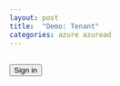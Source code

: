 ```yaml
---
layout: post
title:  "Demo: Tenant"
categories: azure azuread
---
```


<script src="{{ site.url }}/assets/js/msal.js"></script>

<!-- importing app scripts | load order is important -->
<script>

// Config object to be passed to Msal on creation
const msalConfig = {
  auth: {
    clientId: "30c60551-9997-44c6-a692-4f84eebaa10c",
    authority: "https://login.microsoftonline.com/c45ef334-8840-4076-94f3-3925932daaa3",
    redirectUri: "{{ site.url }}/azure/azuread/Demo-Tenant.html",
  },
  cache: {
    cacheLocation: "sessionStorage", // This configures where your cache will be stored
    storeAuthStateInCookie: false, // Set this to "true" if you are having issues on IE11 or Edge
    forceRefresh: false // Set this to "true" to skip a cached token and go to the server to get a new
  }
};

// Add here scopes for id token to be used at MS Identity Platform endpoints.
const loginRequest = {
  scopes: ["openid", "profile", "email", "User.Read"],
  prompt: 'select_account'
};

</script>
<script type="text/javascript" src="{{ site.url }}/assets/js/ui.js"></script>  
<script type="text/javascript" src="{{ site.url }}/assets/js/auth.js"></script>
<script type="text/javascript" src="{{ site.url }}/assets/js/graphConfig.js"></script>
<script type="text/javascript" src="{{ site.url }}/assets/js/graph.js"></script>

<h2 id="WelcomeMessage"></h2>
<div>
  <button id="SignInRedirect" onclick="signIn(this.id)">Sign in</button>
  <button id="SignOut" onclick="signOut(this.id)" style="display:none">Sign out</button>
</div>
